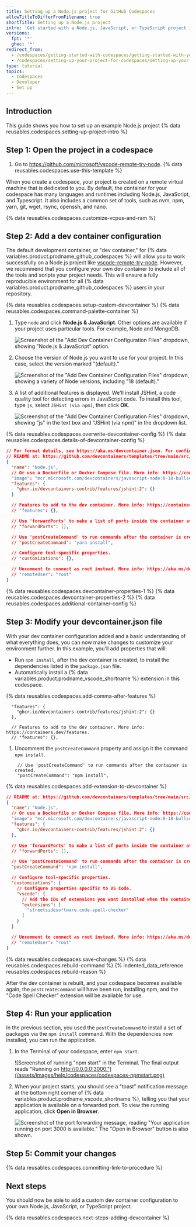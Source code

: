 ```yaml
---
title: Setting up a Node.js project for GitHub Codespaces
allowTitleToDifferFromFilename: true
shortTitle: Setting up a Node.js project
intro: 'Get started with a Node.js, JavaScript, or TypeScript project in {% data variables.product.prodname_github_codespaces %} by creating a custom dev container configuration.'
versions:
  fpt: '*'
  ghec: '*'
redirect_from:
  - /codespaces/getting-started-with-codespaces/getting-started-with-your-nodejs-project-in-codespaces
  - /codespaces/setting-up-your-project-for-codespaces/setting-up-your-nodejs-project-for-codespaces
type: tutorial
topics:
  - Codespaces
  - Developer
  - Set up
---
```


## Introduction

This guide shows you how to set up an example Node.js project {% data reusables.codespaces.setting-up-project-intro %}

## Step 1: Open the project in a codespace

1. Go to https://github.com/microsoft/vscode-remote-try-node.
{% data reusables.codespaces.use-this-template %}

When you create a codespace, your project is created on a remote virtual machine that is dedicated to you. By default, the container for your codespace has many languages and runtimes including Node.js, JavaScript, and Typescript. It also includes a common set of tools, such as nvm, npm, yarn, git, wget, rsync, openssh, and nano.

{% data reusables.codespaces.customize-vcpus-and-ram %}

## Step 2: Add a dev container configuration

The default development container, or "dev container," for {% data variables.product.prodname_github_codespaces %} will allow you to work successfully on a Node.js project like [vscode-remote-try-node](https://github.com/microsoft/vscode-remote-try-node). However, we recommend that you configure your own dev container to include all of the tools and scripts your project needs. This will ensure a fully reproducible environment for all {% data variables.product.prodname_github_codespaces %} users in your repository.

{% data reusables.codespaces.setup-custom-devcontainer %}
{% data reusables.codespaces.command-palette-container %}
1. Type `node` and click **Node.js & JavaScript**. Other options are available if your project uses particular tools. For example, Node and MongoDB.

   ![Screenshot of the "Add Dev Container Configuration Files" dropdown, showing "Node.js & JavaScript" option.](/assets/images/help/codespaces/add-node-devcontainer-config.png)

1. Choose the version of Node.js you want to use for your project. In this case, select the version marked "(default)."

   ![Screenshot of the "Add Dev Container Configuration Files" dropdown, showing a variety of Node versions, including "18 (default)."](/assets/images/help/codespaces/add-node-version.png)

1. A list of additional features is displayed. We'll install JSHint, a code quality tool for detecting errors in JavaScript code. To install this tool, type `js`, select `JSHint (via npm)`, then click **OK**.

   ![Screenshot of the "Add Dev Container Configuration Files" dropdown, showing "js" in the text box and "JSHint (via npm)" in the dropdown list.](/assets/images/help/codespaces/add-jshint-config.png)

{% data reusables.codespaces.overwrite-devcontainer-config %}
{% data reusables.codespaces.details-of-devcontainer-config %}

```json
// For format details, see https://aka.ms/devcontainer.json. For config options, see the
// README at: https://github.com/devcontainers/templates/tree/main/src/javascript-node
{
  "name": "Node.js",
  // Or use a Dockerfile or Docker Compose file. More info: https://containers.dev/guide/dockerfile
  "image": "mcr.microsoft.com/devcontainers/javascript-node:0-18-bullseye",
  "features": {
    "ghcr.io/devcontainers-contrib/features/jshint:2": {}
  }

  // Features to add to the dev container. More info: https://containers.dev/features.
  // "features": {},

  // Use 'forwardPorts' to make a list of ports inside the container available locally.
  // "forwardPorts": [],

  // Use 'postCreateCommand' to run commands after the container is created.
  // "postCreateCommand": "yarn install",

  // Configure tool-specific properties.
  // "customizations": {},

  // Uncomment to connect as root instead. More info: https://aka.ms/dev-containers-non-root.
  // "remoteUser": "root"
}
```

{% data reusables.codespaces.devcontainer-properties-1 %}
{% data reusables.codespaces.devcontainer-properties-2 %}
{% data reusables.codespaces.additional-container-config %}

## Step 3: Modify your devcontainer.json file

With your dev container configuration added and a basic understanding of what everything does, you can now make changes to customize your environment further. In this example, you'll add properties that will:
* Run `npm install`, after the dev container is created, to install the dependencies listed in the `package.json` file.
* Automatically install a {% data variables.product.prodname_vscode_shortname %} extension in this codespace.

{% data reusables.codespaces.add-comma-after-features %}

   ```json{:copy}
     "features": {
       "ghcr.io/devcontainers-contrib/features/jshint:2": {}
     },

     // Features to add to the dev container. More info: https://containers.dev/features.
     // "features": {},
   ```

1. Uncomment the `postCreateCommand` property and assign it the command `npm install`.

   ```json{:copy}
	// Use 'postCreateCommand' to run commands after the container is created.
	"postCreateCommand": "npm install",
   ```

{% data reusables.codespaces.add-extension-to-devcontainer %}

   ```json
   // README at: https://github.com/devcontainers/templates/tree/main/src/javascript-node
   {
     "name": "Node.js",
     // Or use a Dockerfile or Docker Compose file. More info: https://containers.dev/guide/dockerfile
     "image": "mcr.microsoft.com/devcontainers/javascript-node:0-18-bullseye",
     "features": {
       "ghcr.io/devcontainers-contrib/features/jshint:2": {}
     },

     // Use 'forwardPorts' to make a list of ports inside the container available locally.
     // "forwardPorts": [],

     // Use 'postCreateCommand' to run commands after the container is created.
     "postCreateCommand": "npm install",

     // Configure tool-specific properties.
     "customizations": {
       // Configure properties specific to VS Code.
       "vscode": {
         // Add the IDs of extensions you want installed when the container is created.
         "extensions": [
           "streetsidesoftware.code-spell-checker"
         ]
       }
     }

     // Uncomment to connect as root instead. More info: https://aka.ms/dev-containers-non-root.
     // "remoteUser": "root"
   }
   ```

{% data reusables.codespaces.save-changes %}
{% data reusables.codespaces.rebuild-command %}
{% indented_data_reference reusables.codespaces.rebuild-reason %}

   After the dev container is rebuilt, and your codespace becomes available again, the `postCreateCommand` will have been run, installing npm, and the "Code Spell Checker" extension will be available for use.

## Step 4: Run your application

In the previous section, you used the `postCreateCommand` to install a set of packages via the `npm install` command. With the dependencies now installed, you can run the application.

1. In the Terminal of your codespace, enter `npm start`.

   ![Screenshot of running "npm start" in the Terminal. The final output reads "Running on http://0.0.0.0:3000."](/assets/images/help/codespaces/codespaces-npmstart.png)

1. When your project starts, you should see a "toast" notification message at the bottom right corner of {% data variables.product.prodname_vscode_shortname %}, telling you that your application is available on a forwarded port. To view the running application, click **Open in Browser**.

   ![Screenshot of the port forwarding message, reading "Your application running on port 3000 is available." The "Open in Browser" button is also shown.](/assets/images/help/codespaces/codespaces-port3000-toast.png)

## Step 5: Commit your changes

{% data reusables.codespaces.committing-link-to-procedure %}

## Next steps

You should now be able to add a custom dev container configuration to your own Node.js, JavaScript, or TypeScript project.

{% data reusables.codespaces.next-steps-adding-devcontainer %}
